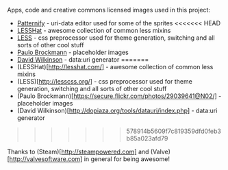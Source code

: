 Apps, code and creative commons licensed images used in this project:

* [Patternify](http://www.patternify.com/) - uri-data editor used for some of the sprites
<<<<<<< HEAD
* [LESSHat](http://lesshat.com/) - awesome collection of common less mixins
* [LESS](http://lesscss.org/) - css preprocessor used for theme generation, switching and all sorts of other cool stuff
* [Paulo Brockmann](https://secure.flickr.com/photos/29039641@N02/) - placeholder images
* [David Wilkinson](http://dopiaza.org/tools/datauri/index.php) - data:uri generator
=======
* (LESSHat)[http://lesshat.com/] - awesome collection of common less mixins
* (LESS)[http://lesscss.org/] - css preprocessor used for theme generation, switching and all sorts of other cool stuff
* (Paulo Brockmann)[https://secure.flickr.com/photos/29039641@N02/] - placeholder images
* (David Wilkinson)[http://dopiaza.org/tools/datauri/index.php] - data:uri generator
>>>>>>> 578914b5609f7c819359dfd0feb3b85a023afd79

Thanks to (Steam)[http://steampowered.com] and (Valve)[http://valvesoftware.com] in general for being awesome!

